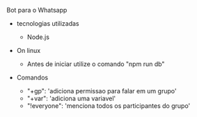 Bot para o Whatsapp
  * tecnologias utilizadas
    - Node.js


* On linux
  - Antes de iniciar utilize o comando "npm run db"


* Comandos 
  - "+gp": 'adiciona permissao para falar em um grupo'
  - "+var": 'adiciona uma variavel'
  - "!everyone": 'menciona todos os participantes do grupo'